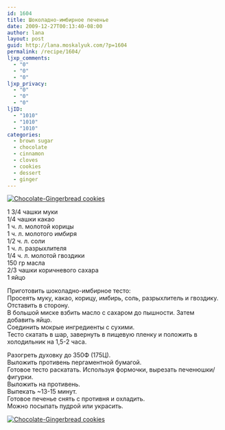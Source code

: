 ```yaml
---
id: 1604
title: Шоколадно-имбирное печенье
date: 2009-12-27T00:13:40-08:00
author: lana
layout: post
guid: http://lana.moskalyuk.com/?p=1604
permalink: /recipe/1604/
ljxp_comments:
  - "0"
  - "0"
  - "0"
ljxp_privacy:
  - "0"
  - "0"
  - "0"
ljID:
  - "1010"
  - "1010"
  - "1010"
categories:
  - brown sugar
  - chocolate
  - cinnamon
  - cloves
  - cookies
  - dessert
  - ginger
---
```

<a class="flickr-image alignnone" title="Chocolate-Gingerbread cookies" href="http://www.flickr.com/photos/67405678@N00/4218350440/" target="_blank"><img src="http://farm3.static.flickr.com/2633/4218350440_3f4ee706b6.jpg" alt="Chocolate-Gingerbread cookies" /></a>

1 3/4 чашки муки  
1/4 чашки какао  
1 ч. л. молотой корицы  
1 ч. л. молотого имбиря  
1/2 ч. л. соли  
1 ч. л. разрыхлителя  
1/4 ч. л. молотой гвоздики  
150 гр масла  
2/3 чашки коричневого сахара  
1 яйцо

Приготовить шоколадно-имбирное тесто:  
Просеять муку, какао, корицу, имбирь, соль, разрыхлитель и гвоздику. Отставить в сторону.  
В большой миске взбить масло с сахаром до пышности. Затем добавить яйцо.  
Соединить мокрые ингредиенты с сухими.  
Тесто скатать в шар, завернуть в пищевую пленку и положить в холодильник на 1,5-2 часа.

Разогреть духовку до 350Ф (175Ц).  
Выложить противень пергаментной бумагой.  
Готовое тесто раскатать. Используя формочки, вырезать печенюшки/фигурки.  
Выложить на противень.  
Выпекать ~13-15 минут.  
Готовое печенье снять с противня и охладить.  
Можно посыпать пудрой или украсить.

<a class="flickr-image alignnone" title="Chocolate-Gingerbread cookies" href="http://www.flickr.com/photos/67405678@N00/4217583011/" target="_blank"><img src="http://farm3.static.flickr.com/2775/4217583011_94b8c02388.jpg" alt="Chocolate-Gingerbread cookies" /></a>